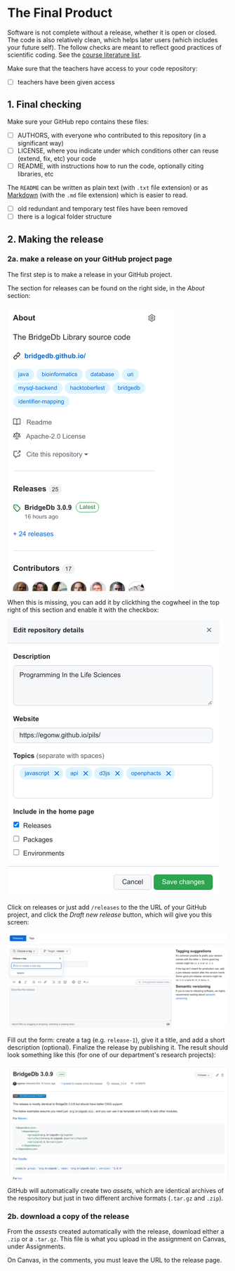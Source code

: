 # The Final Product

Software is not complete without a release, whether it is open or closed. The code is also relatively clean,
which helps later users (which includes your future self). The follow checks are meant to reflect good practices
of scientific coding. See the [course literature list](https://github.com/egonw/pils/blob/master/index.md#literature).

Make sure that the teachers have access to your code repository:

 - [ ] teachers have been given access

## 1. Final checking

Make sure your GitHub repo contains these files:

 - [ ] AUTHORS, with everyone who contributed to this repository (in a significant way)
 - [ ] LICENSE, where you indicate under which conditions other can reuse (extend, fix, etc) your code
 - [ ] README, with instructions how to run the code, optionally citing libraries, etc

The `README` can be written as plain text (with `.txt` file extension) or as [Markdown](https://www.markdownguide.org/getting-started)
(with the `.md` file extension) which is easier to read. 

 - [ ] old redundant and temporary test files have been removed
 - [ ] there is a logical folder structure

## 2. Making the release

### 2a. make a release on your GitHub project page

The first step is to make a release in your GitHub project.

The section for releases can be found on the right side, in the _About_ section:

![](images/pra3006_releasesFound.png)

When this is missing, you can add it by clickthing the cogwheel in the top right of this section
and enable it with the checkbox:

![](images/pra3006_enableReleases.png)

Click on releases or just add `/releases` to the the URL of your GitHub project, and click
the _Draft new release_ button, which will give you this screen:

![](images/pra3006_draftRelease.png)

Fill out the form: create a tag (e.g. `release-1`), give it a title, and add a short description (optional).
Finalize the release by publishing it. The result should look something like this (for one of
our department's research projects):

![](images/pra3006_exampleRelease.png)

GitHub will automatically create two _assets_, which are identical archives of the respository but just
in two different archive formats (`.tar.gz` and `.zip`).

### 2b. download a copy of the release

From the _assests_ created automatically with the release, download either a `.zip` or a `.tar.gz`.
This file is what you upload in the assignment on Canvas, under Assignments.

On Canvas, in the comments, you must leave the URL to the release page.
